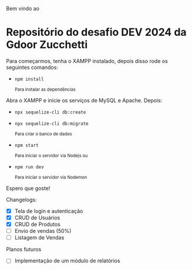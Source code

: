 Bem vindo ao

# Repositório do desafio DEV 2024 da Gdoor Zucchetti

Para começarmos, tenha o XAMPP instalado, depois disso rode os seguintes comandos:

- `npm install`

  <small>Para instalar as dependências</small>

Abra o XAMPP e inicie os serviços de MySQL e Apache. Depois:

- `npx sequelize-cli db:create`

- `npx sequelize-cli db:migrate`

  <small>Para criar o banco de dados</small>

- `npm start`

  <small>Para iniciar o servidor via Nodejs ou</small>

- `npm run dev`

  <small>Para iniciar o servidor via Nodemon</small>

Espero que goste!

Changelogs:

- [X] Tela de login e autenticação
- [X] CRUD de Usuários
- [X] CRUD de Produtos
- [ ] Envio de vendas (50%)
- [ ] Listagem de Vendas

Planos futuros

- [ ] Implementação de um módulo de relatórios
